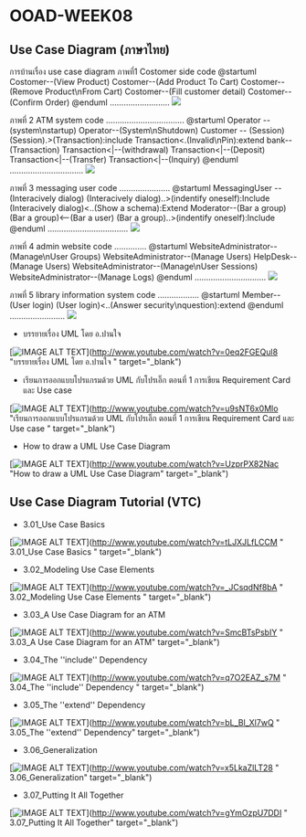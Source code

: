 # OOAD-WEEK08

## Use Case Diagram (ภาษาไทย)

การบ้านเรื่อง use case diagram 
 ภาพที่1 Costomer side
 code
@startuml
Costomer--(View Product)
Costomer--(Add Product To Cart)
Costomer--(Remove Product\nFrom Cart)
Costomer--(Fill customer detail)
Costomer--(Confirm Order)
@enduml
..........................
![](http://www.plantuml.com/plantuml/img/SoWkIImgAStDuNBEBox9pqqjqjNL2CjCBLS8ACfFAKqkqKIMS4n9WOahXEGhE0EreiW7fURcbwN2bCJakHNbvsAgSilCoL58BeNm5L9IIn8pSr0KEEVdfMKMvIhu5wMa5cboSJcavgM0d0W0)



ภาพที่ 2 ATM system
code
..................................
@startuml
Operator -- (system\nstartup)
Operator--(System\nShutdown)
Customer -- (Session)
(Session).>(Transaction):include
Transaction<.(Invalid\nPin):extend
bank--(Transaction)
Transaction<|--(withdrawal)
Transaction<|--(Deposit)
Transaction<|--(Transfer)
Transaction<|--(Inquiry)
@enduml
................................
![](http://www.plantuml.com/plantuml/img/PP313e8m44Jl_GgESAWVO8mXqGidJV38fT8rD9OjThSYYHzl4KCmt7RcxMGdcnChpw6rujI1L-ny8cMIqa0CROKJxRAPIfcMFrOsWRNhCHE7GEnQcA8b41aNtNdQxDEBLqYgvb5k3TOsQ10BSxT92tmgQtI5PnDtuCM0MbmLtkF9PVmlzewmDznehtfbr-m8dIF3Q_3LD_1hKk0Z63zaGkInmVYP3m00)


ภาพที่ 3 messaging user
code
......................
@startuml
MessagingUser -- (Interacively dialog)
(Interacively dialog)..>(indentify oneself):Include
(Interacively dialog)<..(Show a schema):Extend
Moderator--(Bar a group)
(Bar a group)<--(Bar a user)
(Bar a group)..>(indentify oneself):Include
@enduml
...................................
![](http://www.plantuml.com/plantuml/img/XKzB2i8m5Dpd55acY-G0fKWHN7JHbVG0Z-Gr3QGlae_Qsnit8b9mEJzcPiW5KgbRO1Fc3CwJcpCchXGN8nLCOFmTmywjXn2TP8UirYVXoI8Ll-my4cOCY-n6Cg5QFCxqMelh6XySU3OhRY2xoxCWMJP5szmb9gN46L8pk1JhhNL_e_wZrZRuH_mpQ6Wrxyyl)

ภาพที่ 4 admin website
code
..............
@startuml
WebsiteAdministrator--(Manage\nUser Groups)
WebsiteAdministrator--(Manage Users)
HelpDesk--(Manage Users)
WebsiteAdministrator--(Manage\nUser Sessions)
WebsiteAdministrator--(Manage Logs)
@enduml
...............................
![](http://www.plantuml.com/plantuml/img/SoWkIImgAStDuGfFJIhEB4brJCdDpCiiBYbABCalqjNLy4tCIqnFZSaBBKujKd0loYyjADR4hrO1f1Ieo2Crfy0bjJWRGu8Ocu9JYuipy_C8skMJdmvKm-MGcfS2yWG0)

ภาพที่ 5 library information system
code
..................
@startuml
Member--(User login)
(User login)<..(Answer security\nquestion):extend
@enduml
........................
![](http://www.plantuml.com/plantuml/img/SoWkIImgAStDuV9DpKrABTBLrGWjJYrIoCbFpypJv4BcsEZfQJZc5PS31OfJaqkBCaigO_8AIrEBIpBpypIjKYjAKlDIkBWSW2J8F000)


* บรรยายเรื่อง UML โดย อ.ปานใจ  

[![IMAGE ALT TEXT](http://img.youtube.com/vi/0eq2FGEQul8/0.jpg)](http://www.youtube.com/watch?v=0eq2FGEQul8 "บรรยายเรื่อง UML โดย อ.ปานใจ  " target="_blank") 

* เรียนการออกแบบโปรแกรมด้วย UML กับโปรเอิ๊ก ตอนที่ 1 การเขียน Requirement Card และ Use case   

[![IMAGE ALT TEXT](http://img.youtube.com/vi/u9sNT6x0Mlo/0.jpg)](http://www.youtube.com/watch?v=u9sNT6x0Mlo "เรียนการออกแบบโปรแกรมด้วย UML กับโปรเอิ๊ก ตอนที่ 1 การเขียน Requirement Card และ Use case " target="_blank") 

* How to draw a UML Use Case Diagram

[![IMAGE ALT TEXT](http://img.youtube.com/vi/UzprPX82Nac/0.jpg)](http://www.youtube.com/watch?v=UzprPX82Nac "How to draw a UML Use Case Diagram" target="_blank") 

## Use Case Diagram Tutorial (VTC)

* 3.01_Use Case Basics  

[![IMAGE ALT TEXT](http://img.youtube.com/vi/tLJXJLfLCCM/0.jpg)](http://www.youtube.com/watch?v=tLJXJLfLCCM " 3.01_Use Case Basics " target="_blank") 

* 3.02_Modeling Use Case Elements  

[![IMAGE ALT TEXT](http://img.youtube.com/vi/_JCsqdNf8bA/0.jpg)](http://www.youtube.com/watch?v=_JCsqdNf8bA " 3.02_Modeling Use Case Elements " target="_blank") 
 
* 3.03_A Use Case Diagram for an ATM  

[![IMAGE ALT TEXT](http://img.youtube.com/vi/SmcBTsPsbIY/0.jpg)](http://www.youtube.com/watch?v=SmcBTsPsbIY " 3.03_A Use Case Diagram for an ATM" target="_blank") 

 

* 3.04_The ''include'' Dependency  

[![IMAGE ALT TEXT](http://img.youtube.com/vi/q7O2EAZ_s7M/0.jpg)](http://www.youtube.com/watch?v=q7O2EAZ_s7M " 3.04_The ''include'' Dependency " target="_blank") 

 

* 3.05_The ''extend'' Dependency  

[![IMAGE ALT TEXT](http://img.youtube.com/vi/bL_Bl_Xl7wQ/0.jpg)](http://www.youtube.com/watch?v=bL_Bl_Xl7wQ " 3.05_The ''extend'' Dependency" target="_blank") 

 
* 3.06_Generalization  

[![IMAGE ALT TEXT](http://img.youtube.com/vi/x5LkaZlLT28/0.jpg)](http://www.youtube.com/watch?v=x5LkaZlLT28 " 3.06_Generalization" target="_blank") 

 
* 3.07_Putting It All Together  

[![IMAGE ALT TEXT](http://img.youtube.com/vi/gYmOzpU7DDI/0.jpg)](http://www.youtube.com/watch?v=gYmOzpU7DDI " 3.07_Putting It All Together" target="_blank") 
 
